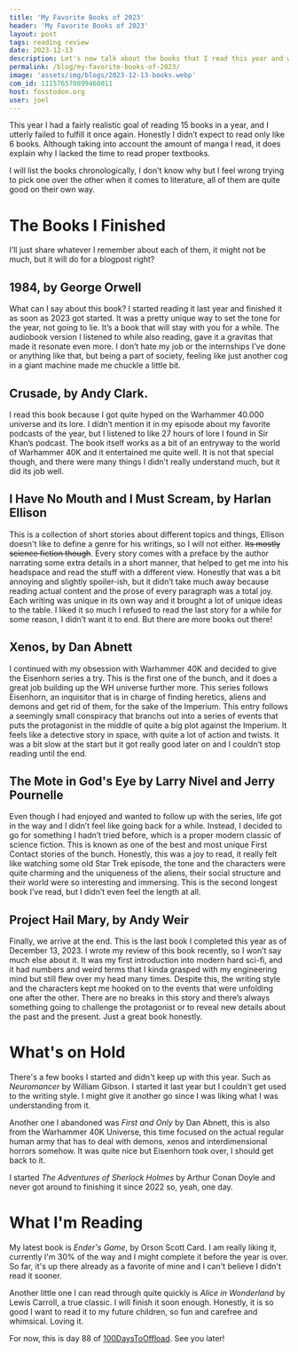 ```yaml
---
title: 'My Favorite Books of 2023'
header: 'My Favorite Books of 2023'
layout: post
tags: reading review
date: 2023-12-13
description: Let's now talk about the books that I read this year and what I thought about each of them! Both finished and on hold, of course.
permalink: /blog/my-favorite-books-of-2023/
image: 'assets/img/blogs/2023-12-13-books.webp'
com_id: 111576570899460011
host: fosstodon.org
user: joel
---
```


This year I had a fairly realistic goal of reading 15 books in a year, and I utterly failed to fulfill it once again. Honestly I didn’t expect to read only like 6 books. Although taking into account the amount of manga I read, it does explain why I lacked the time to read proper textbooks.

I will list the books chronologically, I don't know why but I feel wrong trying to pick one over the other when it comes to literature, all of them are quite good on their own way.

# The Books I Finished

I’ll just share whatever I remember about each of them, it might not be much, but it will do for a blogpost right?

## 1984, by George Orwell

What can I say about this book? I started reading it last year and finished it as soon as 2023 got started. It was a pretty unique way to set the tone for the year, not going to lie. It’s a book that will stay with you for a while. The audiobook version I listened to while also reading, gave it a gravitas that made it resonate even more. I don’t hate my job or the internships I’ve done or anything like that, but being a part of society, feeling like just another cog in a giant machine made me chuckle a little bit.

## Crusade, by Andy Clark. 

I read this book because I got quite hyped on the Warhammer 40.000 universe and its lore. I didn’t mention it in my episode about my favorite podcasts of the year, but I listened to like 27 hours of lore I found in Sir Khan’s podcast. The book itself works as a bit of an entryway to the world of Warhammer 40K and it entertained me quite well. It is not that special though, and there were many things I didn’t really understand much, but it did its job well.

## I Have No Mouth and I Must Scream, by Harlan Ellison

This is a collection of short stories about different topics and things, Ellison doesn't like to define a genre for his writings, so I will not either. ~~Its mostly science fiction though~~. Every story comes with a preface by the author narrating some extra details in a short manner, that helped to get me into his headspace and read the stuff with a different view. Honestly that was a bit annoying and slightly spoiler-ish, but it didn’t take much away because reading actual content and the prose of every paragraph was a total joy. Each writing was unique in its own way and it brought a lot of unique ideas to the table. I liked it so much I refused to read the last story for a while for some reason, I didn’t want it to end. But there are more books out there!

## Xenos, by Dan Abnett

I continued with my obsession with Warhammer 40K and decided to give the Eisenhorn series a try. This is the first one of the bunch, and it does a great job building up the WH universe further more. This series follows Eisenhorn, an inquisitor that is in charge of finding heretics, aliens and demons and get rid of them, for the sake of the Imperium. This entry follows a seemingly small conspiracy that branchs out into a series of events that puts the protagonist in the middle of quite a big plot against the Imperium. It feels like a detective story in space, with quite a lot of action and twists. It was a bit slow at the start but it got really good later on and I couldn’t stop reading until the end.

## The Mote in God's Eye by Larry Nivel and Jerry Pournelle

Even though I had enjoyed and wanted to follow up with the series, life got in the way and I didn’t feel like going back for a while. Instead, I decided to go for something I hadn’t tried before, which is a proper modern classic of science fiction. This is known as one of the best and most unique First Contact stories of the bunch. Honestly, this was a joy to read, it really felt like watching some old Star Trek episode, the tone and the characters were quite charming and the uniqueness of the aliens, their social structure and their world were so interesting and immersing. This is the second longest book I’ve read, but I didn’t even feel the length at all.

## Project Hail Mary, by Andy Weir

Finally, we arrive at the end. This is the last book I completed this year as of December 13, 2023. I wrote my review of this book recently, so I won’t say much else about it. It was my first introduction into modern hard sci-fi, and it had numbers and weird terms that I kinda grasped with my engineering mind but still flew over my head many times. Despite this, the writing style and the characters kept me hooked on to the events that were unfolding one after the other. There are no breaks in this story and there’s always something going to challenge the protagonist or to reveal new details about the past and the present. Just a great book honestly.

# What's on Hold

There's a few books I started and didn't keep up with this year. Such as *Neuromancer* by William Gibson. I started it last year but I couldn't get used to the writing style. I might give it another go since I was liking what I was understanding from it.

Another one I abandoned was *First and Only* by Dan Abnett, this is also from the Warhammer 40K Universe, this time focused on the actual regular human army that has to deal with demons, xenos and interdimensional horrors somehow. It was quite nice but Eisenhorn took over, I should get back to it.

I started *The Adventures of Sherlock Holmes* by Arthur Conan Doyle and never got around to finishing it since 2022 so, yeah, one day.

# What I'm Reading

My latest book is *Ender's Game*, by Orson Scott Card. I am really liking it, currently I'm 30% of the way and I might complete it before the year is over. So far, it's up there already as a favorite of mine and I can't believe I didn't read it sooner.

Another little one I can read through quite quickly is *Alice in Wonderland* by Lewis Carroll, a true classic. I will finish it soon enough. Honestly, it is so good I want to read it to my future children, so fun and carefree and whimsical. Loving it.

For now, this is day 88 of [100DaysToOffload](https://100daystooffload.com). See you later!
